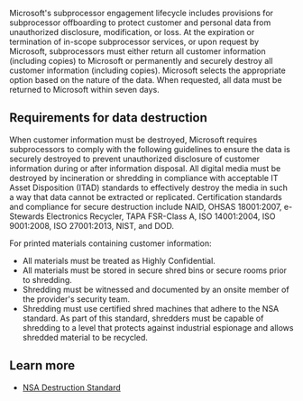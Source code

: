 Microsoft's subprocessor engagement lifecycle includes provisions for subprocessor offboarding to protect customer and personal data from unauthorized disclosure, modification, or loss. At the expiration or termination of in-scope subprocessor services, or upon request by Microsoft, subprocessors must either return all customer information (including copies) to Microsoft or permanently and securely destroy all customer information (including copies). Microsoft selects the appropriate option based on the nature of the data. When requested, all data must be returned to Microsoft within seven days.

## Requirements for data destruction

When customer information must be destroyed, Microsoft requires subprocessors to comply with the following guidelines to ensure the data is securely destroyed to prevent unauthorized disclosure of customer information during or after information disposal. All digital media must be destroyed by incineration or shredding in compliance with acceptable IT Asset Disposition (ITAD) standards to effectively destroy the media in such a way that data cannot be extracted or replicated. Certification standards and compliance for secure destruction include NAID, OHSAS 18001:2007, e-Stewards Electronics Recycler, TAPA FSR-Class A, ISO 14001:2004, ISO 9001:2008, ISO 27001:2013, NIST, and DOD.

For printed materials containing customer information:

- All materials must be treated as Highly Confidential.
- All materials must be stored in secure shred bins or secure rooms prior to shredding.
- Shredding must be witnessed and documented by an onsite member of the provider's security team.
- Shredding must use certified shred machines that adhere to the NSA standard. As part of this standard, shredders must be capable of shredding to a level that protects against industrial espionage and allows shredded material to be recycled.

## Learn more

- [NSA Destruction Standard](https://www.nsa.gov/resources/everyone/media-destruction/?azure-portal=true)
